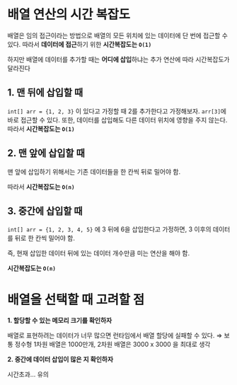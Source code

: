 # 배열 연산의 시간 복잡도

배열은 임의 접근이라는 방법으로 배열의 모든 위치에 있는 데이터에 단 번에 접근할 수 있다. 따라서 **데이터에 접근**하기 위한 **시간복잡도는 `O(1)`** 

하지만 배열에 데이터를 추가할 때는 **어디에 삽입**하냐는 추가 연산에 따라 시간복잡도가 달라진다

## 1. 맨 뒤에 삽입할 때

`int[] arr = {1, 2, 3}` 이 있다고 가정할 때 2를 추가한다고 가정해보자. `arr[3]`에 바로 접근할 수 있다. 또한, 데이터를 삽입해도 다른 데이터 위치에 영향을 주지 않는다. 따라서 **시간복잡도는 `O(1)`**

## 2. 맨 앞에 삽입할 때

맨 앞에 삽입하기 위해서는 기존 데이터들을 한 칸씩 뒤로 밀어야 함.

따라서 **시간복잡도는 `O(n)`**

## 3. 중간에 삽입할 때

`int[] arr = {1, 2, 3, 4, 5}` 에 3 뒤에 6을 삽입한다고 가정하면, 3 이후의 데이터를 뒤로 한 칸씩 밀어야 함.

즉, 현재 삽입한 데이터 뒤에 있는 데이터 개수만큼 미는 연산을 해야 함. 

**시간복잡도는 `O(n)`**

# 배열을 선택할 때 고려할 점

**1. 할당할 수 있는 메모리 크기를 확인하자**

배열로 표현하려는 데이터가 너무 많으면 런타임에서 배열 할당에 실패할 수 있다. ⇒ 보통 정수형 1차원 배열은 1000만개, 2차원 배열은 3000 x 3000  을 최대로 생각

**2. 중간에 데이터 삽입이 많은 지 확인하자**

시간초과… 유의
